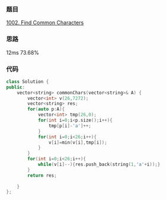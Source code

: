 ### 题目
[1002. Find Common Characters](https://leetcode-cn.com/problems/find-common-characters/submissions/)
### 思路
12ms 73.68%

### 代码
```c++
class Solution {
public:
    vector<string> commonChars(vector<string>& A) {
        vector<int> v(26,7272);
        vector<string> res;
        for(auto p:A){
            vector<int> tmp(26,0);
            for(int i=0;i<p.size();i++){
                tmp[p[i]-'a']++;
            }
            for(int i=0;i<26;i++){
                v[i]=min(v[i],tmp[i]);
            }
        }
        for(int i=0;i<26;i++){
            while(v[i]--){res.push_back(string(1,'a'+i));}
        }
        return res;
        
    }
};
```
